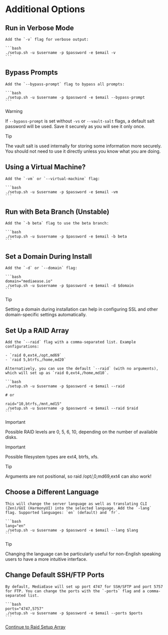 # Additional Options

## Run in Verbose Mode

    Add the `-v` flag for verbose output:

    ```bash
    ./setup.sh -u $username -p $password -e $email -v
    ```

## Bypass Prompts

    Add the `--bypass-prompt` flag to bypass all prompts:

    ```bash
    ./setup.sh -u $username -p $password -e $email --bypass-prompt
    ```

> [!WARNING]
> If `--bypass-prompt` is set without `-vs` or `--vault-salt` flags, a default salt password will be used. Save it securely as you will see it only once. 

> [!TIP]
> The vault salt is used internally for storing some information more securely. You should not need to use it directly unless you know what you are doing.

## Using a Virtual Machine?

    Add the `-vm` or `--virtual-machine` flag:

    ```bash
    ./setup.sh -u $username -p $password -e $email -vm
    ```

## Run with Beta Branch (Unstable)

    Add the `-b beta` flag to use the beta branch:

    ```bash
    ./setup.sh -u $username -p $password -e $email -b beta
    ```

## Set a Domain During Install

    Add the `-d` or `--domain` flag:

    ```bash
    domain="mediaease.io"
    ./setup.sh -u $username -p $password -e $email -d $domain
    ```
> [!TIP]
> Setting a domain during installation can help in configuring SSL and other domain-specific settings automatically.

## Set Up a RAID Array

    Add the `--raid` flag with a comma-separated list. Example configurations:

    - `raid 0,ext4,/opt,md69`
    - `raid 5,btrfs,/home,md20`

    Alternatively, you can use the default `--raid` (with no arguments), which will set up as `raid 0,ext4,/home,md10`.

    ```bash
    ./setup.sh -u $username -p $password -e $email --raid

    # or
    
    raid="10,btrfs,/mnt,md15"
    ./setup.sh -u $username -p $password -e $email --raid $raid
    ```
> [!IMPORTANT]
> Possible RAID levels are 0, 5, 6, 10, depending on the number of available disks. 

> [!IMPORTANT]
> Possible filesystem types are ext4, btrfs, xfs. 

> [!TIP]
> Arguments are not positional, so raid /opt/,0,md69,ext4 can also work!

## Choose a Different Language

    This will change the server language as well as translating CLI (Zen)/GUI (HarmonyUI) into the selected language. Add the `-lang` flag. Supported languages: `en` (default) and `fr`.

    ```bash
    lang="en"
    ./setup.sh -u $username -p $password -e $email --lang $lang
    ```
> [!TIP]
> Changing the language can be particularly useful for non-English speaking users to have a more intuitive interface.

## Change Default SSH/FTP Ports

    By default, MediaEase will set up port 4747 for SSH/SFTP and port 5757 for FTP. You can change the ports with the `-ports` flag and a comma-separated list.

    ```bash
    ports="4747,5757"
    ./setup.sh -u $username -p $password -e $email --ports $ports
    ```

[Continue to Raid Setup Array](raid-setup.md)

